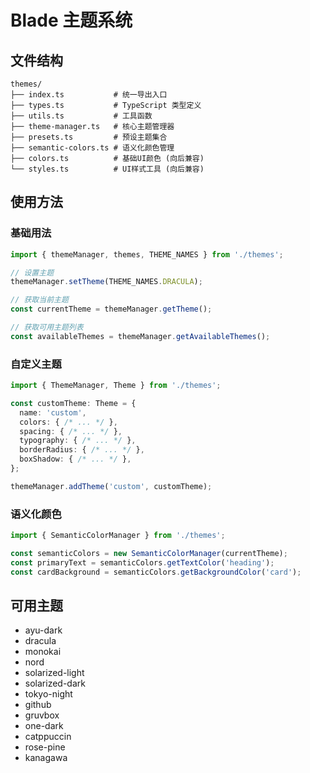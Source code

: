 # Blade 主题系统

## 文件结构

```
themes/
├── index.ts           # 统一导出入口
├── types.ts           # TypeScript 类型定义
├── utils.ts           # 工具函数
├── theme-manager.ts   # 核心主题管理器
├── presets.ts         # 预设主题集合
├── semantic-colors.ts # 语义化颜色管理
├── colors.ts          # 基础UI颜色 (向后兼容)
└── styles.ts          # UI样式工具 (向后兼容)
```

## 使用方法

### 基础用法

```typescript
import { themeManager, themes, THEME_NAMES } from './themes';

// 设置主题
themeManager.setTheme(THEME_NAMES.DRACULA);

// 获取当前主题
const currentTheme = themeManager.getTheme();

// 获取可用主题列表
const availableThemes = themeManager.getAvailableThemes();
```

### 自定义主题

```typescript
import { ThemeManager, Theme } from './themes';

const customTheme: Theme = {
  name: 'custom',
  colors: { /* ... */ },
  spacing: { /* ... */ },
  typography: { /* ... */ },
  borderRadius: { /* ... */ },
  boxShadow: { /* ... */ },
};

themeManager.addTheme('custom', customTheme);
```

### 语义化颜色

```typescript
import { SemanticColorManager } from './themes';

const semanticColors = new SemanticColorManager(currentTheme);
const primaryText = semanticColors.getTextColor('heading');
const cardBackground = semanticColors.getBackgroundColor('card');
```

## 可用主题

- ayu-dark
- dracula
- monokai
- nord
- solarized-light
- solarized-dark
- tokyo-night
- github
- gruvbox
- one-dark
- catppuccin
- rose-pine
- kanagawa